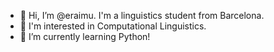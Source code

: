 - 👋 Hi, I’m @eraimu. I'm a linguistics student from Barcelona. 
- 👀 I'm interested in Computational Linguistics. 
- 🌱 I’m currently learning Python! 

<!---
eraimu/eraimu is a ✨ special ✨ repository because its `README.md` (this file) appears on your GitHub profile.
You can click the Preview link to take a look at your changes.
--->
